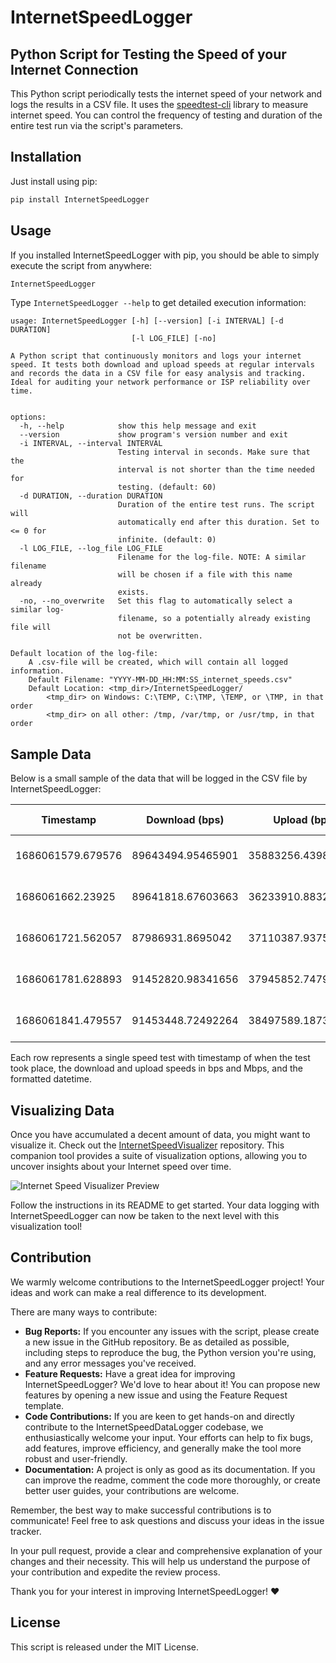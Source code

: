 # InternetSpeedLogger

## Python Script for Testing the Speed of your Internet Connection

This Python script periodically tests the internet speed of your network and
logs the results in a CSV file. It uses the
[speedtest-cli](https://pypi.org/project/speedtest-cli/) library to measure
internet speed. You can control the frequency of testing and duration of the
entire test run via the script's parameters.

## Installation

Just install using pip:

```bash
pip install InternetSpeedLogger
```

## Usage

If you installed InternetSpeedLogger with pip, you should be able to simply
execute the script from anywhere:

```bash
InternetSpeedLogger
```

Type `InternetSpeedLogger --help` to get detailed execution information:

```
usage: InternetSpeedLogger [-h] [--version] [-i INTERVAL] [-d DURATION]
                           [-l LOG_FILE] [-no]

A Python script that continuously monitors and logs your internet
speed. It tests both download and upload speeds at regular intervals
and records the data in a CSV file for easy analysis and tracking.
Ideal for auditing your network performance or ISP reliability over
time.
            

options:
  -h, --help            show this help message and exit
  --version             show program's version number and exit
  -i INTERVAL, --interval INTERVAL
                        Testing interval in seconds. Make sure that the
                        interval is not shorter than the time needed for
                        testing. (default: 60)
  -d DURATION, --duration DURATION
                        Duration of the entire test runs. The script will
                        automatically end after this duration. Set to <= 0 for
                        infinite. (default: 0)
  -l LOG_FILE, --log_file LOG_FILE
                        Filename for the log-file. NOTE: A similar filename
                        will be chosen if a file with this name already
                        exists.
  -no, --no_overwrite   Set this flag to automatically select a similar log-
                        filename, so a potentially already existing file will
                        not be overwritten.

Default location of the log-file:
    A .csv-file will be created, which will contain all logged information.
    Default Filename: "YYYY-MM-DD_HH:MM:SS_internet_speeds.csv"
    Default Location: <tmp_dir>/InternetSpeedLogger/
        <tmp_dir> on Windows: C:\TEMP, C:\TMP, \TEMP, or \TMP, in that order
        <tmp_dir> on all other: /tmp, /var/tmp, or /usr/tmp, in that order
```

## Sample Data

Below is a small sample of the data that will be logged in the CSV file by
InternetSpeedLogger:

| Timestamp         | Download (bps)    | Upload (bps)       | Datetime            | Download (Mbps) | Upload (Mbps) |
|-------------------|-------------------|--------------------|---------------------|-----------------|---------------|
| 1686061579.679576 | 89643494.95465901 | 35883256.43988523  | 2023-06-06 16:26:19 | 90              | 36            |
| 1686061662.23925  | 89641818.67603663 | 36233910.883253716 | 2023-06-06 16:27:42 | 90              | 36            |
| 1686061721.562057 | 87986931.8695042  | 37110387.93753454  | 2023-06-06 16:28:41 | 88              | 37            |
| 1686061781.628893 | 91452820.98341656 | 37945852.74793821  | 2023-06-06 16:29:41 | 91              | 38            |
| 1686061841.479557 | 91453448.72492264 | 38497589.18734731  | 2023-06-06 16:30:41 | 91              | 38            |

Each row represents a single speed test with timestamp of when the test took
place, the download and upload speeds in bps and Mbps, and the formatted
datetime.

## Visualizing Data

Once you have accumulated a decent amount of data, you might want to visualize
it. Check out the
[InternetSpeedVisualizer](https://github.com/Andreas-Menzel/InternetSpeedVisualizer)
repository. This companion tool provides a suite of visualization options,
allowing you to uncover insights about your Internet speed over time.

![Internet Speed Visualizer Preview](images/InternetSpeed.png)

Follow the instructions in its README to get started. Your data logging with
InternetSpeedLogger can now be taken to the next level with this visualization
tool!

## Contribution

We warmly welcome contributions to the InternetSpeedLogger project! Your ideas
and work can make a real difference to its development.

There are many ways to contribute:

- **Bug Reports:** If you encounter any issues with the script, please create a
  new issue in the GitHub repository. Be as detailed as possible, including
  steps to reproduce the bug, the Python version you're using, and any error
  messages you've received.
- **Feature Requests:** Have a great idea for improving InternetSpeedLogger?
  We'd love to hear about it! You can propose new features by opening a new
  issue and using the Feature Request template.
- **Code Contributions:** If you are keen to get hands-on and directly
  contribute to the InternetSpeedDataLogger codebase, we enthusiastically
  welcome your input. Your efforts can help to fix bugs, add features, improve
  efficiency, and generally make the tool more robust and user-friendly.
- **Documentation:** A project is only as good as its documentation. If you can
  improve the readme, comment the code more thoroughly, or create better user
  guides, your contributions are welcome.

Remember, the best way to make successful contributions is to communicate! Feel
free to ask questions and discuss your ideas in the issue tracker.

In your pull request, provide a clear and comprehensive explanation of your
changes and their necessity. This will help us understand the purpose of your
contribution and expedite the review process.

Thank you for your interest in improving InternetSpeedLogger! :heart:

## License

This script is released under the MIT License.
